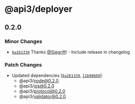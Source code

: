 # @api3/deployer

## 0.2.0
### Minor Changes



- [`6a261339`](https://github.com/Siegrift/airnode/commit/6a261339f29c77dcea4c98a1fae66b73b295b9ae) Thanks [@Siegrift](https://github.com/Siegrift)! - Include release in changelog


### Patch Changes

- Updated dependencies [[`6a261339`](https://github.com/Siegrift/airnode/commit/6a261339f29c77dcea4c98a1fae66b73b295b9ae), [`11b98669`](https://github.com/Siegrift/airnode/commit/11b9866971f0fb8563db950c93bc17942f5ba701)]:
  - @api3/node@0.2.0
  - @api3/ois@0.2.0
  - @api3/protocol@0.2.0
  - @api3/validator@0.2.0
